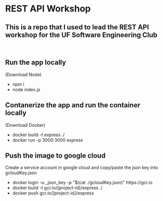 <h1>REST API Workshop</h1>
<h2>This is a repo that I used to lead the REST API workshop for the UF Software Engineering Club</h2>
<br/>
<h2>Run the app locally</h2>
<p>(Download Node)</p>
<ul>
    <li>npm i</li>
    <li>node index.js</li>
</ul>
<h2>Contanerize the app and run the container locally</h2>
<p>(Download Docker)</p>
<ul>
    <li>docker build -t express ./</li>
    <li>docker run -p 3000:3000 express</li>
</ul>
<h2>Push the image to google cloud</h2>
<p>Create a service account in google cloud and copy/paste the json key into gcloudKey.json</p>
<ul>
    <li>docker login -u _json_key -p "$(cat ./gcloudKey.json)" https://gcr.io</li>
    <li>docker build -t gcr.io/[project-id]/express ./</li>
    <li>docker push gcr.io/[project-id]/express</li>
</ul>
